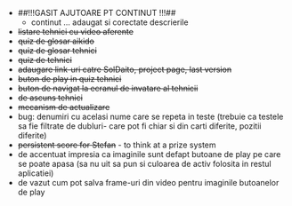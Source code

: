 ﻿- ##!!!GASIT AJUTOARE PT CONTINUT !!!##
	- continut ... adaugat si corectate descrierile
- ~~listare tehnici cu video aferente~~
- ~~quiz de glosar aikido~~
- ~~quiz de glosar tehnici~~
- ~~quiz de tehnici~~
- ~~adaugare link-uri catre SolDaito, project page, last version~~
- ~~buton de play in quiz tehnici~~
- ~~buton de navigat la ecranul de invatare al tehnicii~~
- ~~de ascuns tehnici~~
- ~~mecanism de actualizare~~
- bug: denumiri cu acelasi nume care se repeta in teste (trebuie ca testele sa fie filtrate de dubluri- care pot fi chiar si din carti diferite, pozitii diferite)
- ~~persistent score for Stefan~~ -  to think at a prize system
- de accentuat impresia ca imaginile sunt defapt butoane de play pe care se poate apasa (sa nu uit sa pun si culoarea de activ folosita in restul aplicatiei)
- de vazut cum pot salva frame-uri din video pentru imaginile butoanelor de play
